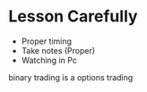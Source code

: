 # Lesson Carefully

- Proper timing
- Take notes (Proper)
- Watching in Pc

binary trading is a options trading

